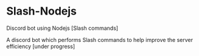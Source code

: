 # Slash-Nodejs
Discord bot using Nodejs [Slash commands]

A discord bot which performs Slash commands to help improve the server efficiency [under progress]
